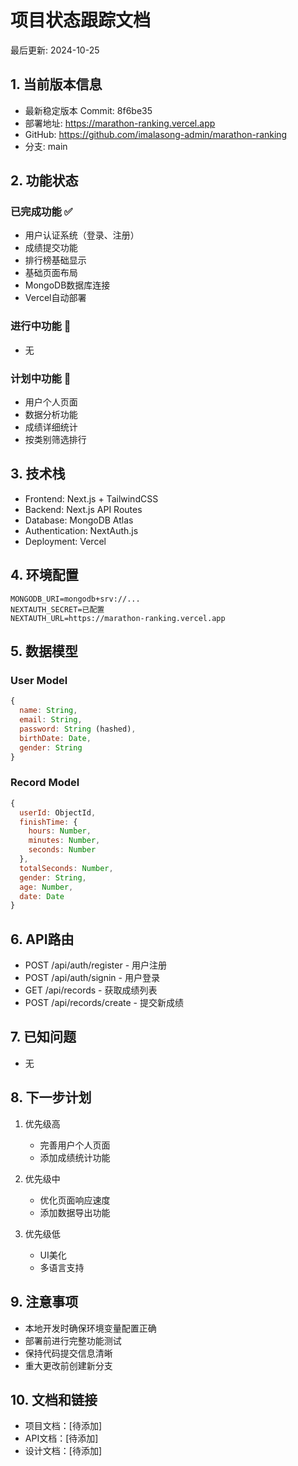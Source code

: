 # 项目状态跟踪文档

最后更新: 2024-10-25

## 1. 当前版本信息
- 最新稳定版本 Commit: 8f6be35
- 部署地址: https://marathon-ranking.vercel.app
- GitHub: https://github.com/imalasong-admin/marathon-ranking
- 分支: main

## 2. 功能状态
### 已完成功能 ✅
- 用户认证系统（登录、注册）
- 成绩提交功能
- 排行榜基础显示
- 基础页面布局
- MongoDB数据库连接
- Vercel自动部署

### 进行中功能 🚧
- 无

### 计划中功能 📝
- 用户个人页面
- 数据分析功能
- 成绩详细统计
- 按类别筛选排行

## 3. 技术栈
- Frontend: Next.js + TailwindCSS
- Backend: Next.js API Routes
- Database: MongoDB Atlas
- Authentication: NextAuth.js
- Deployment: Vercel

## 4. 环境配置
```
MONGODB_URI=mongodb+srv://...
NEXTAUTH_SECRET=已配置
NEXTAUTH_URL=https://marathon-ranking.vercel.app
```

## 5. 数据模型
### User Model
```javascript
{
  name: String,
  email: String,
  password: String (hashed),
  birthDate: Date,
  gender: String
}
```

### Record Model
```javascript
{
  userId: ObjectId,
  finishTime: {
    hours: Number,
    minutes: Number,
    seconds: Number
  },
  totalSeconds: Number,
  gender: String,
  age: Number,
  date: Date
}
```

## 6. API路由
- POST /api/auth/register - 用户注册
- POST /api/auth/signin - 用户登录
- GET /api/records - 获取成绩列表
- POST /api/records/create - 提交新成绩

## 7. 已知问题
- 无

## 8. 下一步计划
1. 优先级高
   - 完善用户个人页面
   - 添加成绩统计功能

2. 优先级中
   - 优化页面响应速度
   - 添加数据导出功能

3. 优先级低
   - UI美化
   - 多语言支持

## 9. 注意事项
- 本地开发时确保环境变量配置正确
- 部署前进行完整功能测试
- 保持代码提交信息清晰
- 重大更改前创建新分支

## 10. 文档和链接
- 项目文档：[待添加]
- API文档：[待添加]
- 设计文档：[待添加]
